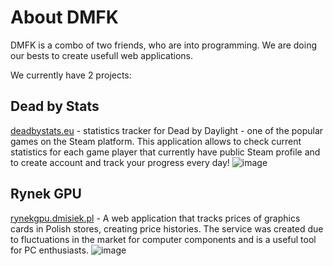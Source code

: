 # About DMFK

DMFK is a combo of two friends, who are into programming. We are doing our bests to create usefull web applications.

We currently have 2 projects:
## Dead by Stats
[deadbystats.eu](https://deadbystats.eu/) - statistics tracker for Dead by Daylight - one of the popular games on the Steam platform. This application allows to check current statistics for each game player that currently have public Steam profile and to create account and track your progress every day!
![image](https://github.com/DMFK-Dev/.github/assets/75097934/49c519b7-b29b-4185-91c8-5427ff3a2a04)

## Rynek GPU
[rynekgpu.dmisiek.pl](https://rynekgpu.dmisiek.pl/) - A web application that tracks prices of graphics cards in Polish stores, creating price histories. The service was created due to fluctuations in the market for computer components and is a useful tool for PC enthusiasts.
![image](https://github.com/DMFK-Dev/.github/assets/75097934/1c1a4c72-f712-4862-9b6b-b058849be9b0)

